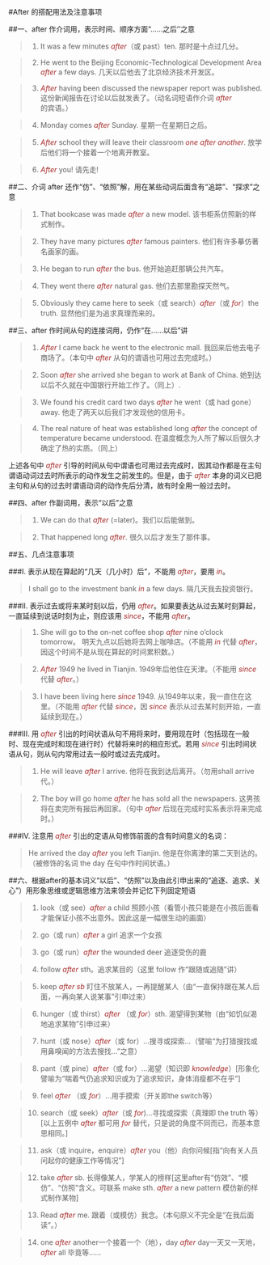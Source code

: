 #After 的搭配用法及注意事项


##一、after 作介词用，表示时间、顺序方面“……之后’’之意


> 1. It was a few minutes *after*（或 past）ten. 那时是十点过几分。

> 2. He went to the Beijing Economic-Technological Development Area *after* a few days. 几天以后他去了北京经济技术开发区。

> 3. *After* having been discussed the newspaper report was published. 这份新闻报告在讨论以后就发表了。（动名词短语作介词 *after* 的宾语。）

> 4. Monday comes *after* Sunday. 星期一在星期日之后。

> 5. *After* school they will leave their classroom *one after another*. 放学后他们将一个接着一个地离开教室。

> 6. *After* you! 请先走!

##二、介词 after 还作“仿”、“依照”解，用在某些动词后面含有“追踪”、“探求”之意

> 1. That bookcase was made *after* a new model. 该书柜系仿照新的样式制作。

> 2. They have many pictures *after* famous painters. 他们有许多摹仿著名画家的画。

> 3. He began to run *after* the bus. 他开始追赶那辆公共汽车。

> 4. They went there *after* natural gas. 他们去那里勘探天然气。

> 5. Obviously they came here to seek（或 search）*after*（或 *for*）the truth. 显然他们是为追求真理而来的。

##三、after 作时间从句的连接词用，仍作“在……以后”讲

> 1. *After* I came back he went to the electronic mall. 我回来后他去电子商场了。（本句中 *after* 从句的谓语也可用过去完成时。）

> 2. Soon *after* she arrived she began to work at Bank of China. 她到达以后不久就在中国银行开始工作了。（同上）. 

> 3. We found his credit card two days *after* he went（或 had gone）away. 他走了两天以后我们才发现他的信用卡。

> 4. The real nature of heat was established long *after* the concept of temperature became understood. 在温度概念为人所了解以后很久才确定了热的实质。（同上）

上述各句中 *after* 引导的时间从句中谓语也可用过去完成时，因其动作都是在主句谓语动词过去时所表示的动作发生之前发生的。但是，由于 *after* 本身的词义已把主句和从句的过去时谓语动词的动作先后分清，故有时全用一般过去时。

##四、after 作副词用，表示“以后”之意

> 1. We can do that *after* (=later)。我们以后能做到。

> 2. That happened long *after*. 很久以后才发生了那件事。

##五、几点注意事项

###Ⅰ. 表示从现在算起的“几天（几小时）后”，不能用 *after*，要用 *in*。

> I shall go to the investment bank *in* a few days. 隔几天我去投资银行。


###II. 表示过去或将来某时刻以后，仍用 *after*。如果要表达从过去某时刻算起，一直延续到说话时刻为止，则应该用 *since*，不能用 *after*。

> 1. She will go to the on-net coffee shop *after* nine o’clock tomorrow。 明天九点以后她将去网上咖啡店。（不能用 *in* 代替 *after*，因这个时间不是从现在算起的时间累积数。）

> 2. *After* 1949 he lived in Tianjin. 1949年后他住在天津。（不能用 *since* 代替 *after*。）

> 3. I have been living here *since* 1949. 从1949年以来，我一直住在这里。（不能用 *after* 代替 *since*，因 *since* 表示从过去某时刻开始，一直延续到现在。）

###III. 用 *after* 引出的时间状语从句不用将来时，要用现在时（包括现在一般时、现在完成时和现在进行时）代替将来时的相应形式。若用 *since* 引出时间状语从句，则从句内常用过去一般时或过去完成时。

> 1. He will leave *after* I arrive. 他将在我到达后离开。（勿用shall arrive代。）

> 2. The boy will go home *after* he has sold all the newspapers. 这男孩将在卖完所有报后再回家。（句中 *after* 后现在完成时实系表示将来完成时。）

###Ⅳ. 注意用 *after* 引出的定语从句修饰前面的含有时间意义的名词：

> He arrived the day *after* you left Tianjin. 他是在你离津的第二天到达的。（被修饰的名词 the day 在句中作时间状语。）


##六、根据after的基本词义“以后”、“仿照”以及由此引申出来的“追逐、追求、关心”）用形象思维或逻辑思维方法来领会并记忆下列固定短语

> 1. look（或 see）*after* a child 照顾小孩（看管小孩只能是在小孩后面看才能保证小孩不出意外。因此这是一幅很生动的画面）

> 2. go（或 run）*after* a girl 追求一个女孩

> 3. go（或 run）*after* the wounded deer 追逐受伤的鹿

> 4. follow *after* sth。追求某目的（这里 follow 作“跟随或追随”讲）

> 5. keep *after sb* 盯住不放某人，一再提醒某人（由“一直保持跟在某人后面，一再向某人说某事”引申过来）

> 6. hunger（或 thirst）*after* （或 *for*）sth. 渴望得到某物（由“如饥似渴地追求某物”引申过来）

> 7. hunt（或 nose）*after*（或 for）…搜寻或探索…（譬喻“为打猎搜找或用鼻嗅闻的方法去搜找…”之意）

> 8. pant（或 pine）*after*（或 for）…渴望（知识即 *knowledge*）[形象化譬喻为“喘着气仍追求知识或为了追求知识，身体消瘦都不在乎”]

> 9. feel *after* （或 *for*）…用手摸索（开关即the switch等）

> 10. search（或 seek）*after*（或 *for*)…寻找或探索（真理即 the truth 等）[以上五例中 *after* 都可用 *for* 替代，只是说的角度不同而已，而基本意思相同。]

> 11. ask（或 inquire，enquire）*after* you（他）向你问候[指“向有关人员问起你的健康工作等情况”]

> 12. take *after* sb. 长得像某人，学某人的榜样[这里after有“仿效”、“模仿”、“仿照”含义。可联系 make sth. *after* a new pattern 模仿新的样式制作某物]

> 13. Read *after* me. 跟着（或模仿）我念。（本句原义不完全是“在我后面读”。）

> 14. one *after* another一个接着一个（地），day *after* day一天又一天地，*after* all 毕竟等……

<style>em {color: brown;}</style>